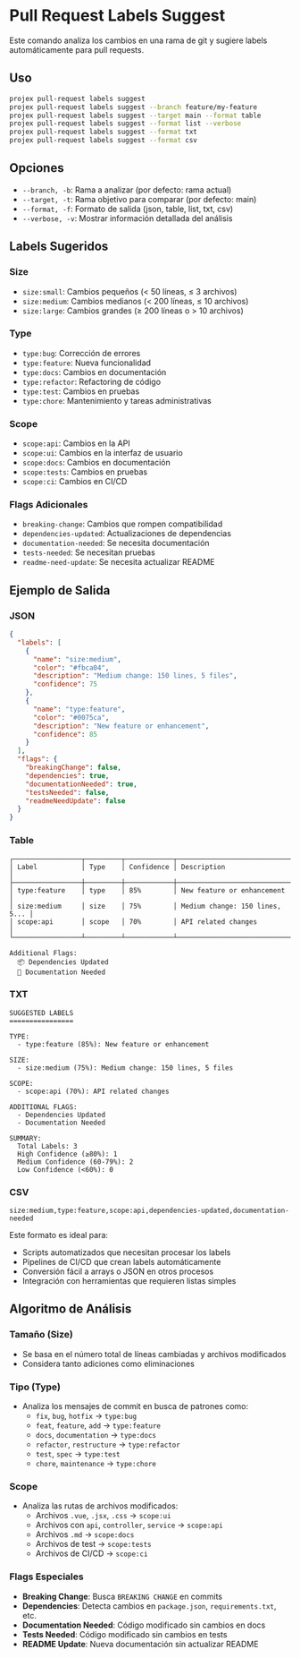 # Pull Request Labels Suggest

Este comando analiza los cambios en una rama de git y sugiere labels automáticamente para pull requests.

## Uso

```bash
projex pull-request labels suggest
projex pull-request labels suggest --branch feature/my-feature
projex pull-request labels suggest --target main --format table
projex pull-request labels suggest --format list --verbose
projex pull-request labels suggest --format txt
projex pull-request labels suggest --format csv
```

## Opciones

- `--branch, -b`: Rama a analizar (por defecto: rama actual)
- `--target, -t`: Rama objetivo para comparar (por defecto: main)
- `--format, -f`: Formato de salida (json, table, list, txt, csv)
- `--verbose, -v`: Mostrar información detallada del análisis

## Labels Sugeridos

### Size
- `size:small`: Cambios pequeños (< 50 líneas, ≤ 3 archivos)
- `size:medium`: Cambios medianos (< 200 líneas, ≤ 10 archivos)
- `size:large`: Cambios grandes (≥ 200 líneas o > 10 archivos)

### Type
- `type:bug`: Corrección de errores
- `type:feature`: Nueva funcionalidad
- `type:docs`: Cambios en documentación
- `type:refactor`: Refactoring de código
- `type:test`: Cambios en pruebas
- `type:chore`: Mantenimiento y tareas administrativas

### Scope
- `scope:api`: Cambios en la API
- `scope:ui`: Cambios en la interfaz de usuario
- `scope:docs`: Cambios en documentación
- `scope:tests`: Cambios en pruebas
- `scope:ci`: Cambios en CI/CD

### Flags Adicionales
- `breaking-change`: Cambios que rompen compatibilidad
- `dependencies-updated`: Actualizaciones de dependencias
- `documentation-needed`: Se necesita documentación
- `tests-needed`: Se necesitan pruebas
- `readme-need-update`: Se necesita actualizar README

## Ejemplo de Salida

### JSON
```json
{
  "labels": [
    {
      "name": "size:medium",
      "color": "#fbca04",
      "description": "Medium change: 150 lines, 5 files",
      "confidence": 75
    },
    {
      "name": "type:feature",
      "color": "#0075ca", 
      "description": "New feature or enhancement",
      "confidence": 85
    }
  ],
  "flags": {
    "breakingChange": false,
    "dependencies": true,
    "documentationNeeded": true,
    "testsNeeded": false,
    "readmeNeedUpdate": false
  }
}
```

### Table
```
┌─────────────────┬─────────┬────────────┬─────────────────────────────────┐
│ Label           │ Type    │ Confidence │ Description                     │
├─────────────────┼─────────┼────────────┼─────────────────────────────────┤
│ type:feature    │ type    │ 85%        │ New feature or enhancement      │
│ size:medium     │ size    │ 75%        │ Medium change: 150 lines, 5... │
│ scope:api       │ scope   │ 70%        │ API related changes             │
└─────────────────┴─────────┴────────────┴─────────────────────────────────┘

Additional Flags:
  📦 Dependencies Updated
  📝 Documentation Needed
```

### TXT
```
SUGGESTED LABELS
================

TYPE:
  - type:feature (85%): New feature or enhancement

SIZE:
  - size:medium (75%): Medium change: 150 lines, 5 files

SCOPE:
  - scope:api (70%): API related changes

ADDITIONAL FLAGS:
  - Dependencies Updated
  - Documentation Needed

SUMMARY:
  Total Labels: 3
  High Confidence (≥80%): 1
  Medium Confidence (60-79%): 2
  Low Confidence (<60%): 0
```

### CSV
```
size:medium,type:feature,scope:api,dependencies-updated,documentation-needed
```

Este formato es ideal para:
- Scripts automatizados que necesitan procesar los labels
- Pipelines de CI/CD que crean labels automáticamente
- Conversión fácil a arrays o JSON en otros procesos
- Integración con herramientas que requieren listas simples

## Algoritmo de Análisis

### Tamaño (Size)
- Se basa en el número total de líneas cambiadas y archivos modificados
- Considera tanto adiciones como eliminaciones

### Tipo (Type)
- Analiza los mensajes de commit en busca de patrones como:
  - `fix`, `bug`, `hotfix` → `type:bug`
  - `feat`, `feature`, `add` → `type:feature`
  - `docs`, `documentation` → `type:docs`
  - `refactor`, `restructure` → `type:refactor`
  - `test`, `spec` → `type:test`
  - `chore`, `maintenance` → `type:chore`

### Scope
- Analiza las rutas de archivos modificados:
  - Archivos `.vue`, `.jsx`, `.css` → `scope:ui`
  - Archivos con `api`, `controller`, `service` → `scope:api`
  - Archivos `.md` → `scope:docs`
  - Archivos de test → `scope:tests`
  - Archivos de CI/CD → `scope:ci`

### Flags Especiales
- **Breaking Change**: Busca `BREAKING CHANGE` en commits
- **Dependencies**: Detecta cambios en `package.json`, `requirements.txt`, etc.
- **Documentation Needed**: Código modificado sin cambios en docs
- **Tests Needed**: Código modificado sin cambios en tests
- **README Update**: Nueva documentación sin actualizar README
